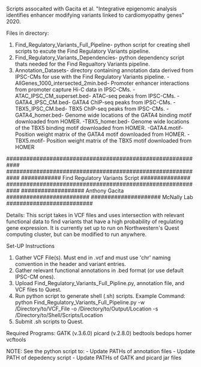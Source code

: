 Scripts assocaited with Gacita et al. "Integrative epigenomic analysis identifies enhancer modifying variants linked to cardiomyopathy genes" 2020. 


Files in directory:
1. Find_Regulatory_Variants_Full_Pipeline- python script for creating shell scripts to excute the Find Regulatory Variants pipeline. 
2. Find_Regulatory_Variants_Dependencies- python dependency script thats needed for the Find Regualtory Variants pipeline.
3. Annotation_Datasets- directory containing annotation data derived from IPSC-CMs for use with the Find Regulatory Variants pipeline.
	-AllGenes_1000_intersected_2min.bed- Promoter enhancer interactions from promoter capture Hi-C data in IPSC-CMs. 
	-ATAC_IPSC_CM_superset.bed- ATAC-seq peaks from IPSC-CMs.
	-GATA4_IPSC_CM.bed- GATA4 ChIP-seq peaks from IPSC-CMs.
	-TBX5_IPSC_CM.bed- TBX5 ChIP-seq peaks from IPSC-CMs.
	-GATA4_homer.bed- Genome wide locations of the GATA4 binding motif downloaded from HOMER.
	-TBX5_homer.bed- Genome wide locations of the TBX5 binding motif downloaded from HOMER.
	-GATA4.motif- Position weight matrix of the GATA4 motif downloaded from HOMER.
	-TBX5.motif- Position weight matrix of the TBX5 motif downloaded from HOMER



############################################################
############################################################
############ Find Regulatory Variants Script ###############
############################################################
################### Anthony Gacita #########################
##################### McNally Lab ##########################

Details:
This script takes in VCF files and uses intersection with relevant functional data to find variants that have a high probability of regulating gene expression.  It is currently set up to run on Northwestern's Quest computing cluster, but can be modified to run anywhere. 
 
Set-UP Instructions
1. Gather VCF File(s). Must end in .vcf and must use 'chr' naming convention in the header and variant entries.
2. Gather relevant functional annotations in .bed format (or use default IPSC-CM ones).
3. Upload Find_Regulatory_Variants_Full_Pipline.py, annotation file, and VCF files to Quest.
4. Run python script to generate shell (.sh) scripts. 
	Example Command:
	python Find_Regulatory_Variants_Full_Pipeline.py -w /Directory/to/VCF_File -o /Directory/to/Output/Location -s /Directory/to/Shell/Scripts/Location
5. Submit .sh scripts to Quest. 

Required Programs:
GATK (v.3.6.0)
picard (v.2.8.0)
bedtools
bedops
homer
vcftools


NOTE:
See the python script to:
	- Update PATHs of annotation files
	- Update PATH of depedency script
	- Update PATHs of GATK and picard jar files
